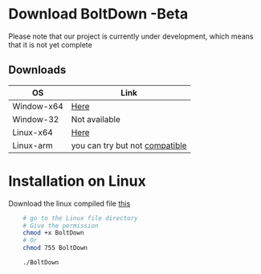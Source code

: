
# Download BoltDown -Beta

Please note that our project is currently under development, which means that it is not yet complete 
## Downloads

| OS             | Link                                                                |
| ----------------- | ------------------------------------------------------------------ |
| Window-x64| [Here](https://google.com)  |
| Window-32 | Not available 
| Linux-x64| [Here](https://firebasestorage.googleapis.com/v0/b/cloudstorage-pawit.appspot.com/o/BoltDown?alt=media&token=1f3838d2-7831-49c4-9380-2232a013a408)  |
| Linux-arm| you can try but not [compatible](compatible) |

# Installation on Linux

Download the linux compiled file [this](https://firebasestorage.googleapis.com/v0/b/cloudstorage-pawit.appspot.com/o/BoltDown?alt=media&token=1f3838d2-7831-49c4-9380-2232a013a408)

```bash
    # go to the Linux file directory 
    # Give the permission
    chmod +x BoltDown
    # Or
    chmod 755 BoltDown

    ./BoltDown

```
